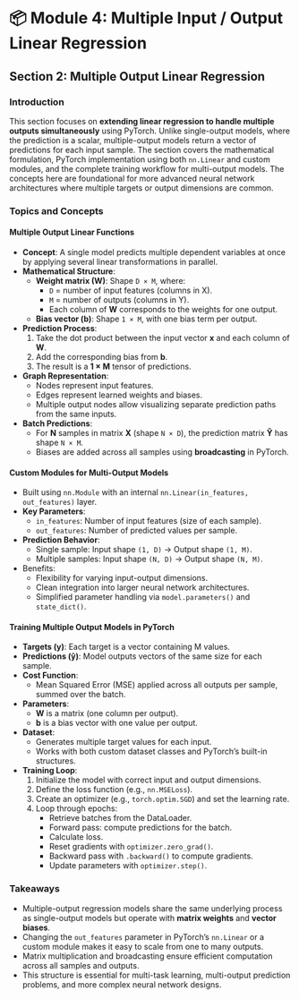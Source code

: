 # 📦 Module 4: Multiple Input / Output Linear Regression

## Section 2: Multiple Output Linear Regression

### Introduction

This section focuses on **extending linear regression to handle multiple outputs simultaneously** using PyTorch. Unlike single-output models, where the prediction is a scalar, multiple-output models return a vector of predictions for each input sample. The section covers the mathematical formulation, PyTorch implementation using both `nn.Linear` and custom modules, and the complete training workflow for multi-output models. The concepts here are foundational for more advanced neural network architectures where multiple targets or output dimensions are common.

### Topics and Concepts

#### **Multiple Output Linear Functions**

- **Concept**: A single model predicts multiple dependent variables at once by applying several linear transformations in parallel.
- **Mathematical Structure**:
  - **Weight matrix (W)**: Shape `D × M`, where:
    - `D` = number of input features (columns in X).
    - `M` = number of outputs (columns in Y).
    - Each column of **W** corresponds to the weights for one output.
  - **Bias vector (b)**: Shape `1 × M`, with one bias term per output.
- **Prediction Process**:
  1. Take the dot product between the input vector **x** and each column of **W**.
  2. Add the corresponding bias from **b**.
  3. The result is a **1 × M** tensor of predictions.
- **Graph Representation**:
  - Nodes represent input features.
  - Edges represent learned weights and biases.
  - Multiple output nodes allow visualizing separate prediction paths from the same inputs.
- **Batch Predictions**:
  - For **N** samples in matrix **X** (shape `N × D`), the prediction matrix **Ŷ** has shape `N × M`.
  - Biases are added across all samples using **broadcasting** in PyTorch.

#### **Custom Modules for Multi-Output Models**

- Built using `nn.Module` with an internal `nn.Linear(in_features, out_features)` layer.
- **Key Parameters**:
  - `in_features`: Number of input features (size of each sample).
  - `out_features`: Number of predicted values per sample.
- **Prediction Behavior**:
  - Single sample: Input shape `(1, D)` → Output shape `(1, M)`.
  - Multiple samples: Input shape `(N, D)` → Output shape `(N, M)`.
- Benefits:
  - Flexibility for varying input-output dimensions.
  - Clean integration into larger neural network architectures.
  - Simplified parameter handling via `model.parameters()` and `state_dict()`.

#### **Training Multiple Output Models in PyTorch**

- **Targets (y)**: Each target is a vector containing M values.
- **Predictions (ŷ)**: Model outputs vectors of the same size for each sample.
- **Cost Function**:
  - Mean Squared Error (MSE) applied across all outputs per sample, summed over the batch.
- **Parameters**:
  - **W** is a matrix (one column per output).
  - **b** is a bias vector with one value per output.
- **Dataset**:
  - Generates multiple target values for each input.
  - Works with both custom dataset classes and PyTorch’s built-in structures.
- **Training Loop**:
  1. Initialize the model with correct input and output dimensions.
  2. Define the loss function (e.g., `nn.MSELoss`).
  3. Create an optimizer (e.g., `torch.optim.SGD`) and set the learning rate.
  4. Loop through epochs:
     - Retrieve batches from the DataLoader.
     - Forward pass: compute predictions for the batch.
     - Calculate loss.
     - Reset gradients with `optimizer.zero_grad()`.
     - Backward pass with `.backward()` to compute gradients.
     - Update parameters with `optimizer.step()`.

### Takeaways

- Multiple-output regression models share the same underlying process as single-output models but operate with **matrix weights** and **vector biases**.
- Changing the `out_features` parameter in PyTorch’s `nn.Linear` or a custom module makes it easy to scale from one to many outputs.
- Matrix multiplication and broadcasting ensure efficient computation across all samples and outputs.
- This structure is essential for multi-task learning, multi-output prediction problems, and more complex neural network designs.
